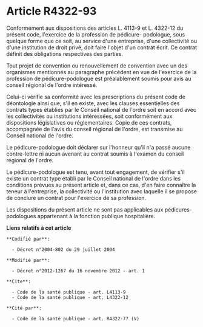 # Article R4322-93

Conformément aux dispositions des articles L. 4113-9 et L. 4322-12 du présent code, l'exercice de la profession de pédicure-
podologue, sous quelque forme que ce soit, au service d'une entreprise, d'une collectivité ou d'une institution de droit
privé, doit faire l'objet d'un contrat écrit. Ce contrat définit des obligations respectives des parties. 

Tout projet de convention ou renouvellement de convention avec un des organismes mentionnés au paragraphe précédent en vue de
l'exercice de la profession de pédicure-podologue est préalablement soumis pour avis au conseil régional de l'ordre
intéressé. 

Celui-ci vérifie sa conformité avec les prescriptions du présent code de déontologie ainsi que, s'il en existe, avec les
clauses essentielles des contrats types établies par le Conseil national de l'ordre soit en accord avec les collectivités ou
institutions intéressées, soit conformément aux dispositions législatives ou réglementaires. Copie de ces contrats,
accompagnée de l'avis du conseil régional de l'ordre, est transmise au Conseil national de l'ordre. 

Le pédicure-podologue doit déclarer sur l'honneur qu'il n'a passé aucune contre-lettre ni aucun avenant au contrat soumis à
l'examen du conseil régional de l'ordre. 

Le pédicure-podologue est tenu, avant tout engagement, de vérifier s'il existe un contrat type établi par le Conseil national
de l'ordre dans les conditions prévues au présent article et, dans ce cas, d'en faire connaître la teneur à l'entreprise, la
collectivité ou l'institution avec laquelle il se propose de conclure un contrat pour l'exercice de sa profession. 

Les dispositions du présent article ne sont pas applicables aux pédicures-podologues appartenant à la fonction publique
hospitalière.

**Liens relatifs à cet article**

	**Codifié par**:

	  - Décret n°2004-802 du 29 juillet 2004

	**Modifié par**:

	  - Décret n°2012-1267 du 16 novembre 2012 - art. 1

	**Cite**:

	  - Code de la santé publique - art. L4113-9
	  - Code de la santé publique - art. L4322-12

	**Cité par**:

	  - Code de la santé publique - art. R4322-77 (V)
